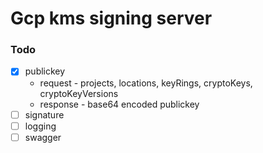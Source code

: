 # Gcp kms signing server

### Todo
- [x] publickey
  - request - projects, locations, keyRings, cryptoKeys, cryptoKeyVersions
  - response - base64 encoded publickey
- [ ] signature
- [ ] logging
- [ ] swagger